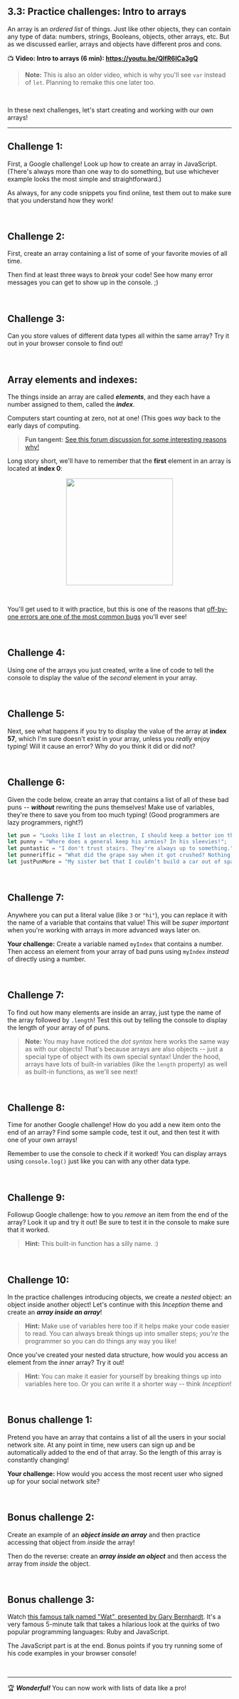 ## 3.3: Practice challenges: Intro to arrays

An array is an *ordered list* of things. Just like other objects, they can contain any type of data: numbers, strings, Booleans, objects, other arrays, etc. But as we discussed earlier, arrays and objects have different pros and cons.

:tv: **Video: Intro to arrays (6 min): https://youtu.be/QlfR6ICa3gQ**

  > **Note:** This is also an older video, which is why you'll see `var` instead of `let`. Planning to remake this one later too.

<br/>

In these next challenges, let's start creating and working with our own arrays!

<hr/>


## Challenge 1:

First, a Google challenge! Look up how to create an array in JavaScript. (There's always more than one way to do something, but use whichever example looks the most simple and straightforward.)

As always, for any code snippets you find online, test them out to make sure that you understand how they work!

<br/>

## Challenge 2:

First, create an array containing a list of some of your favorite movies of all time.

Then find at least three ways to *break* your code! See how many error messages you can get to show up in the console. ;)


<br/>

## Challenge 3:

Can you store values of different data types all within the same array? Try it out in your browser console to find out!

<br/>


## Array elements and indexes:

The things inside an array are called ***elements***, and they each have a number assigned to them, called the ***index***.

Computers start counting at zero, not at one! (This goes *way* back to the early days of computing.

  > **Fun tangent:** [See this forum discussion for some interesting reasons why!](https://superuser.com/questions/578292/why-do-computers-count-from-zero)
  
Long story short, we'll have to remember that the **first** element in an array is located at **index 0**:

<p align="center"><img src="https://upload.wikimedia.org/wikipedia/commons/b/bf/CPT-programming-array.svg" width=240/></p>

<br/>

You'll get used to it with practice, but this is one of the reasons that [off-by-one errors are one of the most common bugs](https://twitter.com/codinghorror/status/506010907021828096) you'll ever see!


<br/>

## Challenge 4:

Using one of the arrays you just created, write a line of code to tell the console to display the value of the *second* element in your array.

<br/>

## Challenge 5:

Next, see what happens if you try to display the value of the array at **index 57**, which I'm sure doesn't exist in your array, unless you *really* enjoy typing! Will it cause an error? Why do you think it did or did not?

<br/>

## Challenge 6:

Given the code below, create an array that contains a list of all of these bad puns -- ***without*** rewriting the puns themselves! Make use of variables, they're there to save you from too much typing! (Good programmers are lazy programmers, right?)

```javascript
let pun = "Looks like I lost an electron, I should keep a better ion them.";
let punny = "Where does a general keep his armies? In his sleevies!";
let puntastic = "I don't trust stairs. They're always up to something.";
let punneriffic = "What did the grape say when it got crushed? Nothing, it just let out a little wine.";
let justPunMore = "My sister bet that I couldn’t build a car out of spaghetti. You should've seen her face when I drove pasta.";
```

<br/>

## Challenge 7:

Anywhere you can put a literal value (like `3` or `"hi"`), you can replace it with the name of a variable that contains that value! This will be *super important* when you're working with arrays in more advanced ways later on.

**Your challenge:** Create a variable named `myIndex` that contains a number. Then access an element from your array of bad puns using `myIndex` *instead* of directly using a number.

<br/>

## Challenge 7:

To find out how many elements are inside an array, just type the name of the array followed by `.length`! Test this out by telling the console to display the length of your array of of puns.

  > **Note:** You may have noticed the *dot syntax* here works the same way as with our objects! That's because arrays are also objects -- just a special type of object with its own special syntax! Under the hood, arrays have lots of built-in variables (like the `length` property) as well as built-in functions, as we'll see next!

<br/>

## Challenge 8:

Time for another Google challenge! How do you add a new item onto the end of an array? Find some sample code, test it out, and then test it with one of your own arrays!

Remember to use the console to check if it worked! You can display arrays using `console.log()` just like you can with any other data type.

<br/>

## Challenge 9:

Followup Google challenge: how to you *remove* an item from the end of the array? Look it up and try it out! Be sure to test it in the console to make sure that it worked.

  > **Hint:** This built-in function has a silly name. :)

<br/>

## Challenge 10:

In the practice challenges introducing objects, we create a *nested* object: an object inside another object! Let's continue with this *Inception* theme and create an ***array inside an array***!

  > **Hint:** Make use of variables here too if it helps make your code easier to read. You can always break things up into smaller steps; *you're* the programmer so you can do things any way you like!
  
Once you've created your nested data structure, how would you access an element from the *inner* array? Try it out!

  > **Hint:** You can make it easier for yourself by breaking things up into variables here too. Or you can write it a shorter way -- think *Inception*!

<br/>

## Bonus challenge 1:

Pretend you have an array that contains a list of all the users in your social network site. At any point in time, new users can sign up and be automatically added to the end of that array. So the length of this array is constantly changing!

**Your challenge:** How would you access the most recent user who signed up for your social network site?

<br/>

## Bonus challenge 2:

Create an example of an ***object inside an array*** and then practice accessing that object from *inside* the array!

Then do the reverse: create an ***array inside an object*** and then access the array from *inside* the object.

<br/>

## Bonus challenge 3:

Watch [this famous talk named "Wat", presented by Gary Bernhardt](https://www.destroyallsoftware.com/talks/wat). It's a very famous 5-minute talk that takes a hilarious look at the quirks of two popular programming languages: Ruby and JavaScript.

The JavaScript part is at the end. Bonus points if you try running some of his code examples in your browser console!

<br/>

<hr/>

🏆 ***Wonderful!*** You can now work with lists of data like a pro!
